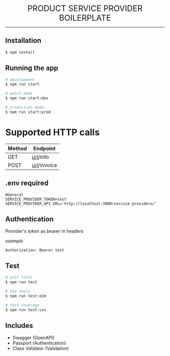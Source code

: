  <div style="font-size:25px;text-align:center">PRODUCT SERVICE PROVIDER BOILERPLATE</div>
  <hr>
  
## Installation

```bash
$ npm install
```

## Running the app

```bash
# development
$ npm run start

# watch mode
$ npm run start:dev

# production mode
$ npm run start:prod
```

# Supported HTTP calls
| Method | Endpoint |
| ------- | ------- |
| GET | [url](http://localhost:3000)/info |
| POST | [url](http://localhost:3000)/invoice |

## .env required
 ```
 #General
 SERVICE_PROVIDER_TOKEN=test
 SERVICE_PROVIDER_API_URL='http://localhost:3000/service-providers/'

 ```

## Authentication
 Provider's token as bearer in headers

 *example*
 ```
 Authorization: Bearer test
 ```

 

## Test

```bash
# unit tests
$ npm run test

# e2e tests
$ npm run test:e2e

# test coverage
$ npm run test:cov
```

## Includes

- Swagger (OpenAPI)
- Passport (Authentication)
- Class Validator (Validation)

